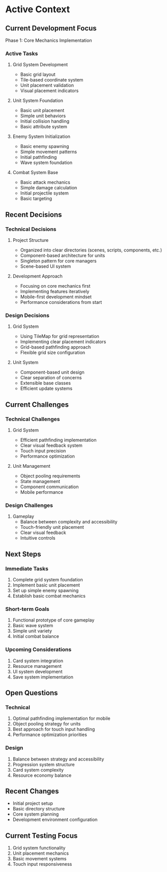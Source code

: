 # Active Context

## Current Development Focus
Phase 1: Core Mechanics Implementation

### Active Tasks
1. Grid System Development
   - Basic grid layout
   - Tile-based coordinate system
   - Unit placement validation
   - Visual placement indicators

2. Unit System Foundation
   - Basic unit placement
   - Simple unit behaviors
   - Initial collision handling
   - Basic attribute system

3. Enemy System Initialization
   - Basic enemy spawning
   - Simple movement patterns
   - Initial pathfinding
   - Wave system foundation

4. Combat System Base
   - Basic attack mechanics
   - Simple damage calculation
   - Initial projectile system
   - Basic targeting

## Recent Decisions

### Technical Decisions
1. Project Structure
   - Organized into clear directories (scenes, scripts, components, etc.)
   - Component-based architecture for units
   - Singleton pattern for core managers
   - Scene-based UI system

2. Development Approach
   - Focusing on core mechanics first
   - Implementing features iteratively
   - Mobile-first development mindset
   - Performance considerations from start

### Design Decisions
1. Grid System
   - Using TileMap for grid representation
   - Implementing clear placement indicators
   - Grid-based pathfinding approach
   - Flexible grid size configuration

2. Unit System
   - Component-based unit design
   - Clear separation of concerns
   - Extensible base classes
   - Efficient update systems

## Current Challenges

### Technical Challenges
1. Grid System
   - Efficient pathfinding implementation
   - Clear visual feedback system
   - Touch input precision
   - Performance optimization

2. Unit Management
   - Object pooling requirements
   - State management
   - Component communication
   - Mobile performance

### Design Challenges
1. Gameplay
   - Balance between complexity and accessibility
   - Touch-friendly unit placement
   - Clear visual feedback
   - Intuitive controls

## Next Steps

### Immediate Tasks
1. Complete grid system foundation
2. Implement basic unit placement
3. Set up simple enemy spawning
4. Establish basic combat mechanics

### Short-term Goals
1. Functional prototype of core gameplay
2. Basic wave system
3. Simple unit variety
4. Initial combat balance

### Upcoming Considerations
1. Card system integration
2. Resource management
3. UI system development
4. Save system implementation

## Open Questions

### Technical
1. Optimal pathfinding implementation for mobile
2. Object pooling strategy for units
3. Best approach for touch input handling
4. Performance optimization priorities

### Design
1. Balance between strategy and accessibility
2. Progression system structure
3. Card system complexity
4. Resource economy balance

## Recent Changes
- Initial project setup
- Basic directory structure
- Core system planning
- Development environment configuration

## Current Testing Focus
1. Grid system functionality
2. Unit placement mechanics
3. Basic movement systems
4. Touch input responsiveness